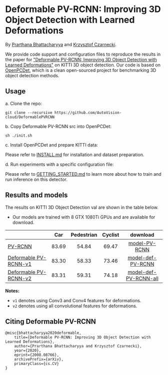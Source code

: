 # Deformable PV-RCNN: Improving 3D Object Detection with Learned Deformations

By [Prarthana Bhattacharyya](https://scholar.google.com/citations?user=v6pGkNQAAAAJ&hl=en) and [Krzysztof Czarnecki](https://scholar.google.com/citations?hl=en&user=ZzCpumQAAAAJ).

We provide code support and configuration files to reproduce the results in the paper for
["Deformable PV-RCNN: Improving 3D Object Detection with Learned Deformations"](https://arxiv.org/abs/2008.08766) on KITTI 3D object detection. Our code is based on [OpenPCDet](https://github.com/open-mmlab/OpenPCDet), which is a clean open-sourced project for benchmarking 3D object detection methods. 


## Usage
a. Clone the repo:
```
git clone --recursive https://github.com/AutoVision-cloud/DeformablePVRCNN
```
b. Copy Deformable PV-RCNN src into OpenPCDet: 
```
sh ./init.sh
```

c. Install OpenPCDet and prepare KITTI data:

Please refer to [INSTALL.md](docs/INSTALL.md) for installation and dataset preparation.

d. Run experiments with a specific configuration file:

Please refer to [GETTING_STARTED.md](docs/GETTING_STARTED.md) to learn more about how to train and run inference on this detector.


## Results and models

The results on KITTI 3D Object Detection val are shown in the table below.
* Our models are trained with 8 GTX 1080Ti GPUs and are available for download.


|                                                     | Car | Pedestrian | Cyclist  | download | 
|-----------------------------------------------------|:-------:|:-------:|:-------:|:---------:|
| [PV-RCNN](OpenPCDet/tools/cfgs/kitti_models/pv_rcnn.yaml) | 83.69 | 54.84 | 69.47 | [model-PV-RCNN](https://drive.google.com/file/d/1CXK7LVGU9jPRcygrDReQWhpwax9BJ9hb/view?usp=sharing) |
| [Deformable PV-RCNN-v1](config/def_pv_rcnn.yaml) | 83.30 | 58.33 | 73.46 | [model-def-PV-RCNN](https://drive.google.com/file/d/18YpEEViDFjKdxhTFxo7mdGWdopCMZ28j/view?usp=sharing) |
| [Deformable PV-RCNN-v2](config/def_pv_rcnn.yaml) | 83.31 | 59.31 | 74.18 | [model-def-PV-RCNN-all](https://drive.google.com/file/d/1WVUsTYMFqc1yjJ-p_xo-BPixmLdI4HVg/view?usp=sharing) |

**Notes:**

- `v1` denotes using Conv3 and Conv4 features for deformations.
- `v2` denotes using all convolutional features for deformations.


## Citing Deformable PV-RCNN

```
@misc{bhattacharyya2020deformable,
    title={Deformable PV-RCNN: Improving 3D Object Detection with Learned Deformations},
    author={Prarthana Bhattacharyya and Krzysztof Czarnecki},
    year={2020},
    eprint={2008.08766},
    archivePrefix={arXiv},
    primaryClass={cs.CV}
}
```
